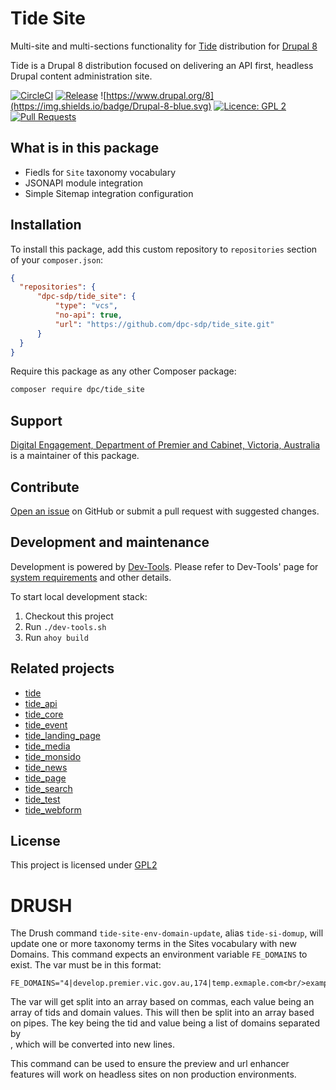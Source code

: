 # Tide Site
Multi-site and multi-sections functionality for [Tide](https://github.com/dpc-sdp/tide) distribution for [Drupal 8](https://github.com/dpc-sdp)

Tide is a Drupal 8 distribution focused on delivering an API first, headless Drupal content administration site.

[![CircleCI](https://circleci.com/gh/dpc-sdp/tide_site.svg?style=shield&circle-token=2a0e49166724ac193636fba5b458024e00342dce)](https://circleci.com/gh/dpc-sdp/tide_site)
[![Release](https://img.shields.io/github/release/dpc-sdp/tide_site.svg)](https://github.com/dpc-sdp/tide_site/releases/latest)
![https://www.drupal.org/8](https://img.shields.io/badge/Drupal-8-blue.svg)
[![Licence: GPL 2](https://img.shields.io/badge/licence-GPL2-blue.svg)](https://github.com/dpc-sdp/tide_site/blob/master/LICENSE.txt)
[![Pull Requests](https://img.shields.io/github/issues-pr/dpc-sdp/tide_page.svg)](https://github.com/dpc-sdp/tide_site/pulls)

## What is in this package
- Fiedls for `Site` taxonomy vocabulary
- JSONAPI module integration
- Simple Sitemap integration configuration

## Installation
To install this package, add this custom repository to `repositories` section of
your `composer.json`:

```json
{
  "repositories": {        
      "dpc-sdp/tide_site": {
          "type": "vcs",
          "no-api": true,
          "url": "https://github.com/dpc-sdp/tide_site.git"
      }
  }
}
```

Require this package as any other Composer package:
```bash
composer require dpc/tide_site 
``` 

## Support
[Digital Engagement, Department of Premier and Cabinet, Victoria, Australia](https://github.com/dpc-sdp) 
is a maintainer of this package.

## Contribute
[Open an issue](https://github.com/dpc-sdp) on GitHub or submit a pull request with suggested changes.

## Development and maintenance
Development is powered by [Dev-Tools](https://github.com/dpc-sdp/dev-tools). Please refer to Dev-Tools' 
page for [system requirements](https://github.com/dpc-sdp/dev-tools/#prerequisites) and other details.

To start local development stack:
1. Checkout this project 
2. Run `./dev-tools.sh`
3. Run `ahoy build`
 
## Related projects
- [tide](https://github.com/dpc-sdp/tide)       
- [tide_api](https://github.com/dpc-sdp/tide_api)         
- [tide_core](https://github.com/dpc-sdp/tide_core)
- [tide_event](https://github.com/dpc-sdp/tide_event)
- [tide_landing_page](https://github.com/dpc-sdp/tide_landing_page)
- [tide_media](https://github.com/dpc-sdp/tide_media)     
- [tide_monsido](https://github.com/dpc-sdp/tide_monsido) 
- [tide_news](https://github.com/dpc-sdp/tide_news)       
- [tide_page](https://github.com/dpc-sdp/tide_page)       
- [tide_search](https://github.com/dpc-sdp/tide_search)     
- [tide_test](https://github.com/dpc-sdp/tide_test)       
- [tide_webform](https://github.com/dpc-sdp/tide_webform)  

## License
This project is licensed under [GPL2](https://github.com/dpc-sdp/tide_site/blob/master/LICENSE.txt)

# DRUSH
The Drush command `tide-site-env-domain-update`, alias `tide-si-domup`, will
update one or more taxonomy terms in the Sites vocabulary with new Domains.
This command expects an environment variable `FE_DOMAINS` to exist. The var
must be in this format:
```
FE_DOMAINS="4|develop.premier.vic.gov.au,174|temp.exmaple.com<br/>example.com,172|dddtemp.exmaple.com<br/>dsa.example.com"
```
The var will get split into an array based on commas, each value being an
array of tids and domain values. This will then be split into an array based
on pipes. The key being the tid and value being a list of domains separated by
<br>, which will be converted into new lines. 

This command can be used to ensure the preview and url enhancer features will
work on headless sites on non production environments.
